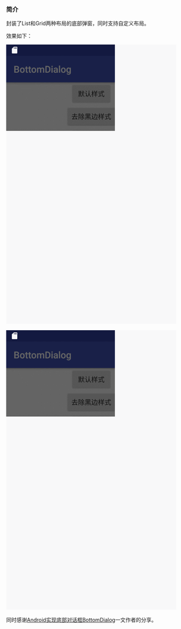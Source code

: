### 简介
封装了List和Grid两种布局的底部弹窗，同时支持自定义布局。

效果如下：

![List](/gif/GIF1.gif)

![List](/gif/GIF2.gif)

同时感谢[Android实现底部对话框BottomDialog](http://www.jianshu.com/p/e1d2cc82e756)一文作者的分享。
